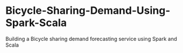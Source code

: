 # Bicycle-Sharing-Demand-Using-Spark-Scala
Building a Bicycle sharing demand forecasting service using Spark and Scala
